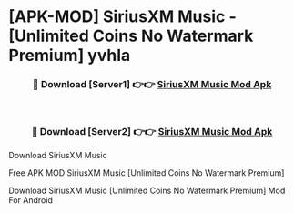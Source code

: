 # [APK-MOD] SiriusXM  Music - [Unlimited Coins No Watermark Premium] yvhla



<div align="center">
<h3>🔴 Download [Server1] 👉👉 <a href="https://momento.my/?title=SiriusXM__Music">SiriusXM  Music Mod Apk</a></h3><br>

<h3>🔴 Download [Server2] 👉👉 <a href="https://momento.my/?title=SiriusXM__Music">SiriusXM  Music Mod Apk</a></h3>
</div>



Download SiriusXM  Music 

Free APK MOD SiriusXM  Music [Unlimited Coins No Watermark Premium]

Download SiriusXM  Music [Unlimited Coins No Watermark Premium] Mod For Android
